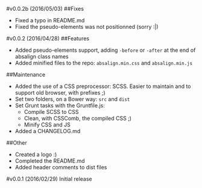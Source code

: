 #v0.0.2b (2016/05/03)
##Fixes
- Fixed a typo in README.md
- Fixed the pseudo-elements was not positionned (sorry :|)

#v0.0.2 (2016/04/28)
##Features
- Added pseudo-elements support, adding ``-before`` or ``-after`` at the end of absalign class names
- Added minified files to the repo: ``absalign.min.css`` and ``absalign.min.js``

##Maintenance
- Added the use of a CSS preprocessor: SCSS. Easier to maintain and to support old browser, with prefixes ;)
- Set two folders, on a Bower way: ``src`` and ``dist``
- Set Grunt tasks with the Gruntfile.js:
  - Compile SCSS to CSS
  - Clean, with CSSComb, the compiled CSS ;)
  - Minify CSS and JS
- Added a CHANGELOG.md

##Other
- Created a logo :)
- Completed the README.md
- Added header comments to dist files

#v0.0.1 (2016/02/29)
Initial release
